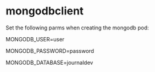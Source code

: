 # mongodbclient
Set the following parms when creating the mongodb pod:

MONGODB_USER=user

MONGODB_PASSWORD=password

MONGODB_DATABASE=journaldev


